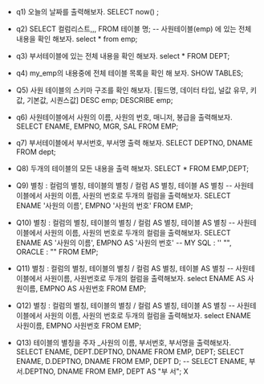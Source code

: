 - q1) 오늘의 날짜를 출력해보자.
SELECT now() ;

- q2) SELECT 컬럼리스트,,, FROM 테이블 명;
	-- 사원테이블(emp) 에 있는 전체 내용을 확인 해보자.
select *
from emp;

- q3) 부서테이블에 있는 전체 내용을 확인 해보자.
select *
FROM DEPT;
- q4) my_emp의 내용중에 전체 테이블 목록을 확인 해 보자.
SHOW TABLES;
- Q5) 사원 테이블의 스키마 구조를 확인 해보자. [필드명, 데이터 타입, 널값 유무, 키값, 기본값, 시퀀스값]
DESC emp;
DESCRIBE emp;
- q6) 사원테이블에서 사원의 이름, 사원의 번호, 매니저, 봉급을 출력해보자.
SELECT ENAME, EMPNO, MGR, SAL
FROM EMP;
- q7) 부서테이블에서 부서번호, 부서명 출력 해보자.
SELECT DEPTNO, DNAME
FROM dept;
- Q8) 두개의 테이블의 모든 내용을 출력 해보자.
SELECT *
FROM EMP,DEPT;
- Q9) 별칭 : 컬럼의 별칭, 테이블의 별칭 / 컬럼 AS 별칭, 테이블 AS 별칭
-- 사원테이블에서 사원의 이름, 사원의 번호로 두개의 컬럼을 출력해보자.
SELECT ENAME '사원의 이름', EMPNO '사원의 번호'
FROM EMP;
- Q10) 별칭 : 컬럼의 별칭, 테이블의 별칭 / 컬럼 AS 별칭, 테이블 AS 별칭
-- 사원테이블에서 사원의 이름, 사원의 번호로 두개의 컬럼을 출력해보자.
SELECT ENAME AS '사원의 이름', EMPNO AS '사원의 번호'   -- MY SQL : '' "",  ORACLE : ""
FROM EMP;
- Q11) 별칭 : 컬럼의 별칭, 테이블의 별칭 / 컬럼 AS 별칭, 테이블 AS 별칭
-- 사원테이블에서 사원이름, 사원번호로 두개의 컬럼을 출력해보자.
select ENAME AS 사원이름, EMPNO AS 사원번호
FROM EMP;
- Q12) 별칭 : 컬럼의 별칭, 테이블의 별칭 / 컬럼 AS 별칭, 테이블 AS 별칭
-- 사원테이블에서 사원의 이름, 사원의 번호로 두개의 컬럼을 출력해보자.
select ENAME  사원이름, EMPNO  사원번호
FROM EMP;
- Q13) 테이블의 별칭을 주자 _사원의 이름, 부서번호, 부서명을 출력해보자.
SELECT ENAME, DEPT.DEPTNO, DNAME
FROM EMP, DEPT;
SELECT ENAME, D.DEPTNO, DNAME
FROM EMP, DEPT D;
-- SELECT ENAME, 부서.DEPTNO, DNAME  FROM EMP, DEPT AS "부 서";  X